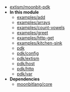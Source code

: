 - [extism/moonbit-pdk](extism/moonbit-pdk/)
- **In this module**
  - [examples/add](extism/moonbit-pdk/examples/add/members)
  - [examples/arrays](extism/moonbit-pdk/examples/arrays/members)
  - [examples/count-vowels](extism/moonbit-pdk/examples/count-vowels/members)
  - [examples/greet](extism/moonbit-pdk/examples/greet/members)
  - [examples/http-get](extism/moonbit-pdk/examples/http-get/members)
  - [examples/kitchen-sink](extism/moonbit-pdk/examples/kitchen-sink/members)
  - [pdk](extism/moonbit-pdk/pdk/members)
  - [pdk/config](extism/moonbit-pdk/pdk/config/members)
  - [pdk/extism](extism/moonbit-pdk/pdk/extism/members)
  - [pdk/host](extism/moonbit-pdk/pdk/host/members)
  - [pdk/http](extism/moonbit-pdk/pdk/http/members)
  - [pdk/var](extism/moonbit-pdk/pdk/var/members)
- **Dependencies**
  - [moonbitlang/core](moonbitlang/core/)